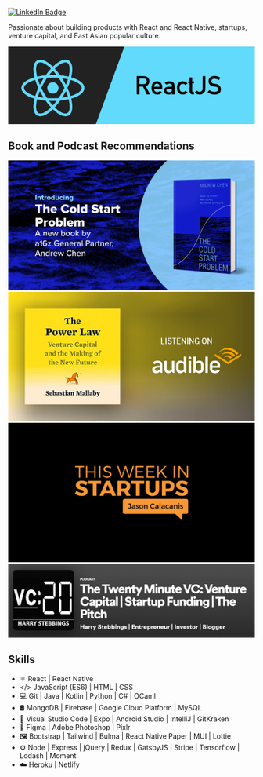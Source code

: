 <!-- ![Profile views](https://gpvc.arturio.dev/wenxchn)   -->
[![LinkedIn Badge](https://img.shields.io/badge/LinkedIn-Profile-informational?style=flat&logo=linkedin&logoColor=white&color=0D76A8)](https://www.linkedin.com/in/wenxchn/)

Passionate about building products with React and React Native, startups, venture capital, and East Asian popular culture.

![React and React Native Developer](https://github.com/Wenxchn/Wenxchn/blob/main/React.png)
 
## Book and Podcast Recommendations

<img src="https://github.com/Wenxchn/Wenxchn/blob/main/TheColdStart.jpg" width="700">
<img src="https://github.com/Wenxchn/Wenxchn/blob/main/ThePowerLaw.jpg" width="700">

<img src="https://github.com/Wenxchn/Wenxchn/blob/main/ThisWeek.png" width="700">
<img src="https://github.com/Wenxchn/Wenxchn/blob/main/TwentyVC.JPG" width="700">

## Skills
* ⚛ React | React Native
* </> JavaScript (ES6) | HTML | CSS
* 💻 Git | Java | Kotlin | Python | C# | OCaml
* 🛢 MongoDB | Firebase | Google Cloud Platform | MySQL
* 🔧 Visual Studio Code | Expo | Android Studio | IntelliJ | GitKraken
* 🎨 Figma | Adobe Photoshop | Pixlr
* 🖼️ Bootstrap | Tailwind | Bulma | React Native Paper | MUI | Lottie
* ⚙️ Node | Express | jQuery | Redux | GatsbyJS | Stripe | Tensorflow | Lodash | Moment
* ☁️ Heroku | Netlify
